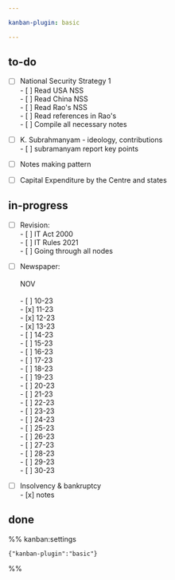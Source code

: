 ```yaml
---

kanban-plugin: basic

---
```


## to-do

- [ ] National Security Strategy 1<br>- [ ] Read USA NSS<br>- [ ] Read China NSS<br>- [ ] Read Rao's NSS<br>- [ ] Read references in Rao's<br>- [ ] Compile all necessary notes
- [ ] K. Subrahmanyam - ideology, contributions<br>- [ ] subramanyam report key points
- [ ] Notes making pattern
- [ ] Capital Expenditure by the Centre and states


## in-progress

- [ ] Revision:<br>- [ ] IT Act 2000<br>- [ ] IT Rules 2021<br>- [ ] Going through all nodes
- [ ] Newspaper:<br><br>NOV<br><br>- [ ] 10-23<br>- [x] 11-23<br>- [x] 12-23<br>- [x] 13-23<br>- [ ] 14-23<br>- [ ] 15-23<br>- [ ] 16-23<br>- [ ] 17-23<br>- [ ] 18-23<br>- [ ] 19-23<br>- [ ] 20-23<br>- [ ] 21-23<br>- [ ] 22-23<br>- [ ] 23-23<br>- [ ] 24-23<br>- [ ] 25-23<br>- [ ] 26-23<br>- [ ] 27-23<br>- [ ] 28-23<br>- [ ] 29-23<br>- [ ] 30-23
- [ ] Insolvency & bankruptcy<br>- [x] notes


## done





%% kanban:settings
```
{"kanban-plugin":"basic"}
```
%%